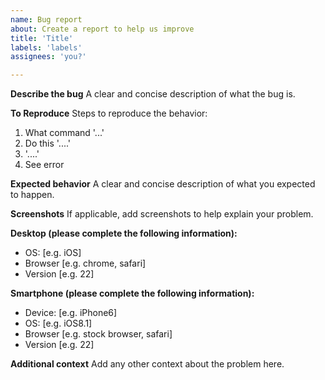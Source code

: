 ```yaml
---
name: Bug report
about: Create a report to help us improve
title: 'Title'
labels: 'labels'
assignees: 'you?'

---
```


**Describe the bug**
A clear and concise description of what the bug is.

**To Reproduce**
Steps to reproduce the behavior:
1. What command '...'
2. Do this '....'
3. '....'
4. See error

**Expected behavior**
A clear and concise description of what you expected to happen.

**Screenshots**
If applicable, add screenshots to help explain your problem.

**Desktop (please complete the following information):**
 - OS: [e.g. iOS]
 - Browser [e.g. chrome, safari]
 - Version [e.g. 22]

**Smartphone (please complete the following information):**
 - Device: [e.g. iPhone6]
 - OS: [e.g. iOS8.1]
 - Browser [e.g. stock browser, safari]
 - Version [e.g. 22]

**Additional context**
Add any other context about the problem here.
